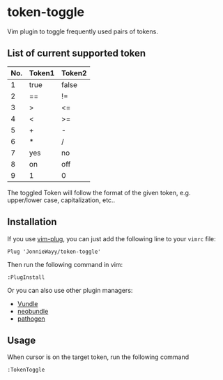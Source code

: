 # token-toggle

Vim plugin to toggle frequently used pairs of tokens.   

## List of current supported token

| No. | Token1 | Token2 |
|-----|--------|--------|
| 1   | true   | false  |
| 2   | ==     | !=     |
| 3   | >      | <=     |
| 4   | <      | >=     |
| 5   | \+     | \-     |
| 6   | \*     | /      |
| 7   | yes    | no     |
| 8   | on     | off    |
| 9   | 1      | 0      |

The toggled Token will follow the format of the given token, e.g. upper/lower case, capitalization, etc..  

## Installation

If you use [vim-plug](https://github.com/junegunn/vim-plug), you can just add the following line to your `vimrc` file:  
    
    Plug 'JonnieWayy/token-toggle'

Then run the following command in vim:  
    
    :PlugInstall

Or you can also use other plugin managers:  

+ [Vundle](https://github.com/VundleVim/Vundle.vim)
+ [neobundle](https://github.com/Shougo/neobundle.vim)
+ [pathogen](https://github.com/tpope/vim-pathogen)

## Usage

When cursor is on the target token, run the following command
    
    :TokenToggle
